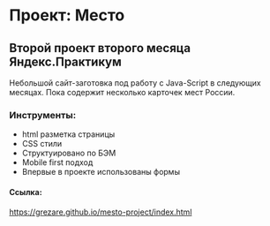 # Проект: Место

## Второй проект второго месяца Яндекс.Практикум

Небольшой сайт-заготовка под работу с  Java-Script в следующих месяцах.
Пока содержит несколько карточек мест России.


### Инструменты: 

* html разметка страницы
* CSS стили
* Структуировано по БЭМ
* Mobile first подход
* Впервые в проекте использованы формы

#### Ссылка: 
https://grezare.github.io/mesto-project/index.html
